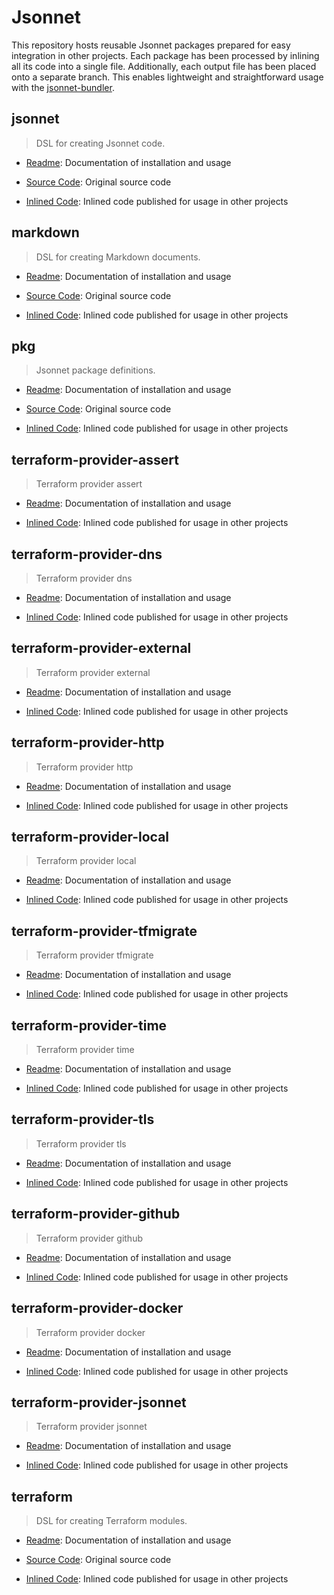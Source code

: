 # Jsonnet

This repository hosts reusable Jsonnet packages prepared for easy integration in other projects.
Each package has been processed by inlining all its code into a single file.
Additionally, each output file has been placed onto a separate branch.
This enables lightweight and straightforward usage with the [jsonnet-bundler](https://github.com/jsonnet-bundler/jsonnet-bundler).
## jsonnet

> DSL for creating Jsonnet code.

- [Readme](jsonnet/README.md): Documentation of installation and usage

- [Source Code](https://github.com/marcbran/jsonnet-plugin-jsonnet): Original source code

- [Inlined Code](https://github.com/marcbran/jsonnet/blob/jsonnet/jsonnet/main.libsonnet): Inlined code published for usage in other projects
## markdown

> DSL for creating Markdown documents.

- [Readme](markdown/README.md): Documentation of installation and usage

- [Source Code](https://github.com/marcbran/jsonnet-plugin-markdown): Original source code

- [Inlined Code](https://github.com/marcbran/jsonnet/blob/markdown/markdown/main.libsonnet): Inlined code published for usage in other projects
## pkg

> Jsonnet package definitions.

- [Readme](pkg/README.md): Documentation of installation and usage

- [Source Code](https://github.com/marcbran/jpoet/tree/main/pkg/pkg/lib): Original source code

- [Inlined Code](https://github.com/marcbran/jsonnet/blob/pkg/pkg/main.libsonnet): Inlined code published for usage in other projects
## terraform-provider-assert

> Terraform provider assert

- [Readme](terraform-provider/registry.terraform.io/hashicorp/assert/README.md): Documentation of installation and usage

- [Inlined Code](https://github.com/marcbran/jsonnet/blob/terraform-provider/registry.terraform.io/hashicorp/assert/terraform-provider-assert/main.libsonnet): Inlined code published for usage in other projects
## terraform-provider-dns

> Terraform provider dns

- [Readme](terraform-provider/registry.terraform.io/hashicorp/dns/README.md): Documentation of installation and usage

- [Inlined Code](https://github.com/marcbran/jsonnet/blob/terraform-provider/registry.terraform.io/hashicorp/dns/terraform-provider-dns/main.libsonnet): Inlined code published for usage in other projects
## terraform-provider-external

> Terraform provider external

- [Readme](terraform-provider/registry.terraform.io/hashicorp/external/README.md): Documentation of installation and usage

- [Inlined Code](https://github.com/marcbran/jsonnet/blob/terraform-provider/registry.terraform.io/hashicorp/external/terraform-provider-external/main.libsonnet): Inlined code published for usage in other projects
## terraform-provider-http

> Terraform provider http

- [Readme](terraform-provider/registry.terraform.io/hashicorp/http/README.md): Documentation of installation and usage

- [Inlined Code](https://github.com/marcbran/jsonnet/blob/terraform-provider/registry.terraform.io/hashicorp/http/terraform-provider-http/main.libsonnet): Inlined code published for usage in other projects
## terraform-provider-local

> Terraform provider local

- [Readme](terraform-provider/registry.terraform.io/hashicorp/local/README.md): Documentation of installation and usage

- [Inlined Code](https://github.com/marcbran/jsonnet/blob/terraform-provider/registry.terraform.io/hashicorp/local/terraform-provider-local/main.libsonnet): Inlined code published for usage in other projects
## terraform-provider-tfmigrate

> Terraform provider tfmigrate

- [Readme](terraform-provider/registry.terraform.io/hashicorp/tfmigrate/README.md): Documentation of installation and usage

- [Inlined Code](https://github.com/marcbran/jsonnet/blob/terraform-provider/registry.terraform.io/hashicorp/tfmigrate/terraform-provider-tfmigrate/main.libsonnet): Inlined code published for usage in other projects
## terraform-provider-time

> Terraform provider time

- [Readme](terraform-provider/registry.terraform.io/hashicorp/time/README.md): Documentation of installation and usage

- [Inlined Code](https://github.com/marcbran/jsonnet/blob/terraform-provider/registry.terraform.io/hashicorp/time/terraform-provider-time/main.libsonnet): Inlined code published for usage in other projects
## terraform-provider-tls

> Terraform provider tls

- [Readme](terraform-provider/registry.terraform.io/hashicorp/tls/README.md): Documentation of installation and usage

- [Inlined Code](https://github.com/marcbran/jsonnet/blob/terraform-provider/registry.terraform.io/hashicorp/tls/terraform-provider-tls/main.libsonnet): Inlined code published for usage in other projects
## terraform-provider-github

> Terraform provider github

- [Readme](terraform-provider/registry.terraform.io/integrations/github/README.md): Documentation of installation and usage

- [Inlined Code](https://github.com/marcbran/jsonnet/blob/terraform-provider/registry.terraform.io/integrations/github/terraform-provider-github/main.libsonnet): Inlined code published for usage in other projects
## terraform-provider-docker

> Terraform provider docker

- [Readme](terraform-provider/registry.terraform.io/kreuzwerker/docker/README.md): Documentation of installation and usage

- [Inlined Code](https://github.com/marcbran/jsonnet/blob/terraform-provider/registry.terraform.io/kreuzwerker/docker/terraform-provider-docker/main.libsonnet): Inlined code published for usage in other projects
## terraform-provider-jsonnet

> Terraform provider jsonnet

- [Readme](terraform-provider/registry.terraform.io/marcbran/jsonnet/README.md): Documentation of installation and usage

- [Inlined Code](https://github.com/marcbran/jsonnet/blob/terraform-provider/registry.terraform.io/marcbran/jsonnet/terraform-provider-jsonnet/main.libsonnet): Inlined code published for usage in other projects
## terraform

> DSL for creating Terraform modules.

- [Readme](terraform/README.md): Documentation of installation and usage

- [Source Code](https://github.com/marcbran/terraform/pkg/terraform): Original source code

- [Inlined Code](https://github.com/marcbran/jsonnet/blob/terraform/terraform/main.libsonnet): Inlined code published for usage in other projects
